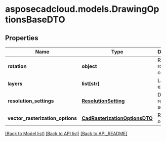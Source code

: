 # asposecadcloud.models.DrawingOptionsBaseDTO

## Properties
Name | Type | Description | Notes
------------ | ------------- | ------------- | -------------
**rotation** | **object** | Resulting rotation operation | 
**layers** | **list[str]** | Layers to export | [optional] 
**resolution_settings** | [**ResolutionSetting**](ResolutionSetting.md) | DPI resolution settings | [optional] 
**vector_rasterization_options** | [**CadRasterizationOptionsDTO**](CadRasterizationOptionsDTO.md) | Raster options | [optional] 

[[Back to Model list]](API_README.md#documentation-for-models) [[Back to API list]](API_README.md#documentation-for-api-endpoints) [[Back to API_README]](API_README.md)


